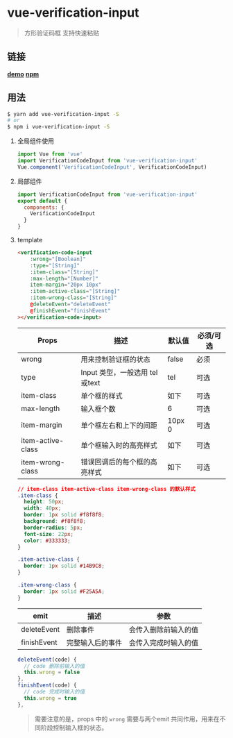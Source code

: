 # vue-verification-input

> 方形验证码框 支持快速粘贴

## 链接

**[demo](https://git.yasinchan.com/vue-verification-input/dist/)**
**[npm](https://www.npmjs.com/package/vue-verification-input)**

## 用法

```bash
$ yarn add vue-verification-input -S
# or
$ npm i vue-verification-input -S
```

1. 全局组件使用

   ```js
   import Vue from 'vue'
   import VerificationCodeInput from 'vue-verification-input'
   Vue.component('VerificationCodeInput', VerificationCodeInput)
   ```

2. 局部组件

   ```js
   import VerificationCodeInput from 'vue-verification-input'
   export default {
     components: {
       VerificationCodeInput
     }
   }
   ```

3. template

   ```html
   <verification-code-input
       :wrong="[Boolean]"
       :type="[String]"
       :item-class="[String]"
       :max-length="[Number]"
       item-margin="20px 10px"
       :item-active-class="[String]"
       :item-wrong-class="[String]"
       @deleteEvent="deleteEvent"
       @finishEvent="finishEvent"
   ></verification-code-input>
   ```

   | Props             | 描述                           | 默认值 | 必须/可选 |
   | ----------------- | ------------------------------ | ------ | --------- |
   | wrong             | 用来控制验证框的状态           | false  | 必须      |
   | type              | Input 类型，一般选用 tel或text | tel    | 可选      |
   | item-class        | 单个框的样式                   | 如下   | 可选      |
   | max-length        | 输入框个数                     | 6      | 可选      |
   | item-margin       | 单个框左右和上下的间距         | 10px 0 | 可选      |
   | item-active-class | 单个框输入时的高亮样式         | 如下   | 可选      |
   | item-wrong-class  | 错误回调后的每个框的高亮样式   | 如下   | 可选      |

   ```css
   // item-class item-active-class item-wrong-class 的默认样式
   .item-class {
     height: 50px;
     width: 40px;
     border: 1px solid #f8f8f8;
     background: #f8f8f8;
     border-radius: 5px;
     font-size: 22px;
     color: #333333;
   }
   
   .item-active-class {
     border: 1px solid #14B9C8;
   }
   
   .item-wrong-class {
     border: 1px solid #F25A5A;
   }
   ```

   | emit        | 描述             | 参数                 |
   | ----------- | ---------------- | -------------------- |
   | deleteEvent | 删除事件         | 会传入删除前输入的值 |
   | finishEvent | 完整输入后的事件 | 会传入完成时输入的值 |

   ```js
   deleteEvent(code) {
     // code 删除前输入的值
     this.wrong = false
   },
   finishEvent(code) {
     // code 完成时输入的值
     this.wrong = true
   },
   ```

   > 需要注意的是，props 中的 `wrong` 需要与两个emit 共同作用，用来在不同阶段控制输入框的状态。
